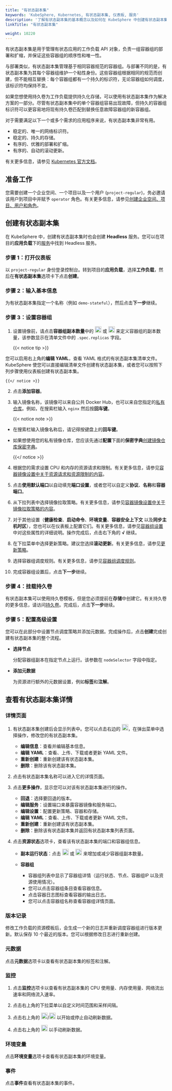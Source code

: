 ```yaml
---
title: "有状态副本集"
keywords: 'KubeSphere, Kubernetes, 有状态副本集, 仪表板, 服务'
description: '了解有状态副本集的基本概念以及如何在 KubeSphere 中创建有状态副本集。'
linkTitle: "有状态副本集"

weight: 10220
---
```


有状态副本集是用于管理有状态应用的工作负载 API 对象，负责一组容器组的部署和扩缩，并保证这些容器组的顺序性和唯一性。

与部署类似，有状态副本集管理基于相同容器规范的容器组。与部署不同的是，有状态副本集为其每个容器组维护一个粘性身份。这些容器组根据相同的规范而创建，但不能相互替换：每个容器组都有一个持久的标识符，无论容器组如何调度，该标识符均保持不变。

如果您想使用持久卷为工作负载提供持久化存储，可以使用有状态副本集作为解决方案的一部分。尽管有状态副本集中的单个容器组容易出现故障，但持久的容器组标识符可以更容易地将现有持久卷匹配到替换任意故障容器组的新容器组。

对于需要满足以下一个或多个需求的应用程序来说，有状态副本集非常有用。

- 稳定的、唯一的网络标识符。
- 稳定的、持久的存储。
- 有序的、优雅的部署和扩缩。
- 有序的、自动的滚动更新。

有关更多信息，请参见 [Kubernetes 官方文档](https://kubernetes.io/zh/docs/concepts/workloads/controllers/statefulset/)。

## 准备工作

您需要创建一个企业空间、一个项目以及一个用户 (`project-regular`)，务必邀请该用户到项目中并赋予 `operator` 角色。有关更多信息，请参见[创建企业空间、项目、用户和角色](../../../quick-start/create-workspace-and-project/)。

## 创建有状态副本集

在 KubeSphere 中，创建有状态副本集时也会创建 **Headless** 服务。您可以在项目的**应用负载**下的[服务](../services/)中找到 Headless 服务。

### 步骤 1：打开仪表板

以 `project-regular` 身份登录控制台。转到项目的**应用负载**，选择**工作负载**，然后在**有状态副本集**选项卡下点击**创建**。

### 步骤 2：输入基本信息

为有状态副本集指定一个名称（例如 `demo-stateful`），然后点击**下一步**继续。

### 步骤 3：设置容器组

1. 设置镜像前，请点击**容器组副本数量**中的 <img src="/images/docs/zh-cn/project-user-guide/application-workloads/statefulsets/plus-icon.png" width="20px" /> 或 <img src="/images/docs/zh-cn/project-user-guide/application-workloads/statefulsets/minus-icon.png" width="20px" /> 来定义容器组的副本数量，该参数显示在清单文件中的 `.spec.replicas` 字段。

    {{< notice tip >}}

您可以启用右上角的**编辑 YAML**，查看 YAML 格式的有状态副本集清单文件。KubeSphere 使您可以直接编辑清单文件创建有状态副本集，或者您可以按照下列步骤使用仪表板创建有状态副本集。

    {{</ notice >}}

2. 点击**添加容器**。

3. 输入镜像名称，该镜像可以来自公共 Docker Hub，也可以来自您指定的[私有仓库](../../../project-user-guide/configuration/image-registry/)。例如，在搜索栏输入 `nginx` 然后按**回车键**。

    {{< notice note >}}

- 在搜索栏输入镜像名称后，请记得按键盘上的**回车键**。
- 如果想使用您的私有镜像仓库，您应该先通过**配置**下面的**保密字典**[创建镜像仓库保密字典](../../../project-user-guide/configuration/image-registry/)。

    {{</ notice >}}

4. 根据您的需求设置 CPU 和内存的资源请求和限制。有关更多信息，请参见[容器镜像设置中关于资源请求和资源限制的内容](../../../project-user-guide/application-workloads/container-image-settings/#添加容器镜像)。

5. 点击**使用默认端口**以自动填充**端口设置**，或者您可以自定义**协议**、**名称**和**容器端口**。

6. 从下拉列表中选择镜像拉取策略。有关更多信息，请参见[容器镜像设置中关于镜像拉取策略的内容](../../../project-user-guide/application-workloads/container-image-settings/#添加容器镜像)。

7. 对于其他设置（**健康检查**、**启动命令**、**环境变量**、**容器安全上下文** 以及**同步主机时区**），您也可以在仪表板上配置它们。有关更多信息，请参见[容器组设置](../../../project-user-guide/application-workloads/container-image-settings/#添加容器镜像)中对这些属性的详细说明。操作完成后，点击右下角的 **√** 继续。

8. 在下拉菜单中选择更新策略。建议您选择**滚动更新**。有关更多信息，请参见[更新策略](../container-image-settings/#更新策略)。

9. 选择容器组调度规则。有关更多信息，请参见[容器组调度规则](../../../project-user-guide/application-workloads/container-image-settings/#容器组调度规则)。

10. 完成容器组设置后，点击**下一步**继续。

### 步骤 4：挂载持久卷

有状态副本集可以使用持久卷模板，但是您必须提前在**存储**中创建它。有关持久卷的更多信息，请访问[持久卷](../../../project-user-guide/storage/volumes/#挂载持久卷)。完成后，点击**下一步**继续。

### 步骤 5：配置高级设置

您可以在此部分中设置节点调度策略并添加元数据。完成操作后，点击**创建**完成创建有状态副本集的整个流程。

- **选择节点**

  分配容器组副本在指定节点上运行。该参数在 `nodeSelector` 字段中指定。

- **添加元数据**

  为资源进行额外的元数据设置，例如**标签**和**注解**。

## 查看有状态副本集详情

### 详情页面

1. 有状态副本集创建后会显示列表中。您可以点击右边的 <img src="/images/docs/zh-cn/project-user-guide/application-workloads/statefulsets/three-dots.png" width="20px" />，在弹出菜单中选择操作，修改您的有状态副本集。

    - **编辑信息**：查看并编辑基本信息。
    - **编辑 YAML**：查看、上传、下载或者更新 YAML 文件。
    - **重新创建**：重新创建该有状态副本集。
    - **删除**：删除该有状态副本集。

2. 点击有状态副本集名称可以进入它的详情页面。

3. 点击**更多操作**，显示您可以对该有状态副本集进行的操作。

    - **回退**：选择要回退的版本。
    - **编辑服务**：设置端口来暴露容器镜像和服务端口。
    - **编辑设置**：配置更新策略、容器和存储。
    - **编辑 YAML**：查看、上传、下载或者更新 YAML 文件。
    - **重新创建**：重新创建该有状态副本集。
    - **删除**：删除该有状态副本集并返回有状态副本集列表页面。

4. 点击**资源状态**选项卡，查看该有状态副本集的端口和容器组信息。

    - **副本运行状态**：点击 <img src="/images/docs/common-icons/replica-plus-icon.png" width="20px" /> 或 <img src="/images/docs/common-icons/replica-minus-icon.png" width="20px" /> 来增加或减少容器组副本数量。
    - **容器组**

        - 容器组列表中显示了容器组详情（运行状态、节点、容器组IP 以及资源使用情况）。
        - 您可以点击容器组条目查看容器信息。
        - 点击容器日志图标查看容器的输出日志。
        - 您可以点击容器组名称查看容器组详情页面。

### 版本记录

修改工作负载的资源模板后，会生成一个新的日志并重新调度容器组进行版本更新。默认保存 10 个最近的版本。您可以根据修改日志进行重新创建。

### 元数据

点击**元数据**选项卡以查看有状态副本集的标签和注解。

### 监控

1. 点击**监控**选项卡以查看有状态副本集的 CPU 使用量、内存使用量、网络流出速率和网络流入速率。

2. 点击右上角的下拉菜单以自定义时间范围和采样间隔。

3. 点击右上角的 <img src="/images/docs/zh-cn/project-user-guide/application-workloads/statefulsets/statefulsets_autorefresh_start.png" alt="statefulsets_autorefresh_start" width="20px" />/<img src="/images/docs/zh-cn/project-user-guide/application-workloads/statefulsets/statefulsets_autorefresh_stop.png" width="20px" /> 以开始或停止自动刷新数据。

4. 点击右上角的 <img src="/images/docs/zh-cn/project-user-guide/application-workloads/statefulsets/statefulsets_refresh.png" width="20px" /> 以手动刷新数据。

### 环境变量

点击**环境变量**选项卡查看有状态副本集的环境变量。

### 事件

点击**事件**查看有状态副本集的事件。
